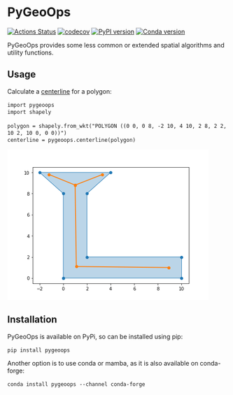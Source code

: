 # PyGeoOps

[![Actions Status](https://github.com/pygeoops/pygeoops/actions/workflows/tests.yml/badge.svg?branch=main)](https://github.com/pygeoops/pygeoops/actions/workflows/tests.yml?query=workflow%3ATests) 
[![codecov](https://codecov.io/gh/pygeoops/pygeoops/branch/main/graph/badge.svg?token=4241CY86O2)](https://codecov.io/gh/pygeoops/pygeoops)
[![PyPI version](https://img.shields.io/pypi/v/pygeoops.svg)](https://pypi.org/project/pygeoops)
[![Conda version](https://anaconda.org/conda-forge/pygeoops/badges/version.svg)](https://anaconda.org/conda-forge/pygeoops)

PyGeoOps provides some less common or extended spatial algorithms and utility functions.

## Usage

Calculate a [centerline](https://pygeoops.readthedocs.io/en/latest/api/pygeoops.centerline.html#pygeoops.centerline) for a polygon:

```
import pygeoops
import shapely

polygon = shapely.from_wkt("POLYGON ((0 0, 0 8, -2 10, 4 10, 2 8, 2 2, 10 2, 10 0, 0 0))")
centerline = pygeoops.centerline(polygon)
```
![centerline](https://github.com/pygeoops/pygeoops/blob/main/docs/_static/images/centerline_fancy_Lshape.png)

## Installation

PyGeoOps is available on PyPi, so can be installed using pip:

```
pip install pygeoops
```

Another option is to use conda or mamba, as it is also available on conda-forge:

```
conda install pygeoops --channel conda-forge
```
